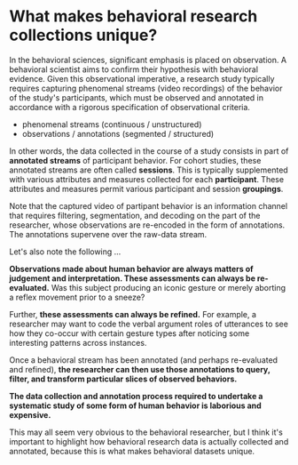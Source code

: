# What makes behavioral research collections unique?

In the behavioral sciences, significant emphasis is placed on observation.  A behavioral scientist aims to confirm their hypothesis with behavioral evidence.  Given this observational imperative, a research study typically requires capturing phenomenal streams (video recordings) of the behavior of the study's participants, which must be observed and annotated in accordance with a rigorous specification of observational criteria.

* phenomenal streams (continuous / unstructured)
* observations / annotations (segmented / structured)

In other words, the data collected in the course of a study consists in part of **annotated streams** of participant behavior.  For cohort studies, these annotated streams are often called **sessions**.  This is typically supplemented with various attributes and measures collected for each **participant**.  These attributes and measures permit various participant and session **groupings**.

Note that the captured video of partipant behavior is an information channel that
requires filtering, segmentation, and decoding on the part of the researcher, whose observations are re-encoded in the form of annotations.  The annotations supervene over the raw-data stream.

Let's also note the following ...

**Observations made about human behavior are always matters of judgement and interpretation.  These assessments can always be re-evaluated.**  Was this subject producing an iconic gesture or merely aborting a reflex movement prior to a sneeze?  

Further, **these assessments can always be refined.**  For example, a researcher may want to code the verbal argument roles of utterances to see how they co-occur with certain gesture types after noticing some interesting patterns across instances.

Once a behavioral stream has been annotated (and perhaps re-evaluated and
refined), **the researcher can then use those annotations to query, filter, and transform particular slices of observed behaviors.** 

**The data collection and annotation process required to undertake a systematic study of some form of human behavior is laborious and expensive.** 

This may all seem very obvious to the behavioral researcher, but I think it's
important to highlight how behavioral research data is actually collected and
annotated, because this is what makes behavioral datasets unique.
